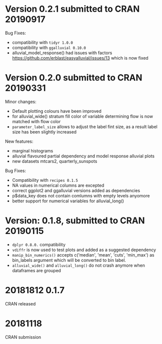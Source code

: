 # Version 0.2.1 submitted to CRAN 20190917
Bug Fixes:
- compatibility with `tidyr 1.0.0`
- compatibility with `ggalluvial 0.10.0`
- alluvial_model_response() had issues with factors https://github.com/erblast/easyalluvial/issues/13 which is now fixed

# Version 0.2.0 submitted to CRAN 20190331
Minor changes:
- Default plotting colours have been improved
- for alluvial_wide() stratum fill color of variable determining flow is now matched with flow color
- `parameter_label_size` allows to adjust the label fint size, as a result label size has been slightly increased

New features:
- marginal histograms
- alluvial flavoured partial dependency and model response alluvial plots
- new datasets mtcars2, quarterly_sunspots

Bug Fixes:
- Compatibility with `recipes 0.1.5`
- NA values in numerical columns are excepted
- correct ggplot2 and ggalluvial versions added as dependencies
- p$data_key does not contain comlumns with empty levels anyomore
- better support for numerical variables for alluvial_long()

# Version: 0.1.8, submitted to CRAN 20190115
- `dplyr 0.8.0.` compatibility
- `vdiffr` is now used to test plots and added as a suggested dependency
- `manip_bin_numerics()` accepts c('median', 'mean', 'cuts', 'min_max') as bin_labels
argument which will be converted to bin label.
- `alluvial_wide()` and `alluvial_long()` do not crash anymore when dataframes are grouped

# 20181812 0.1.7
CRAN released

# 20181118
CRAN submission


